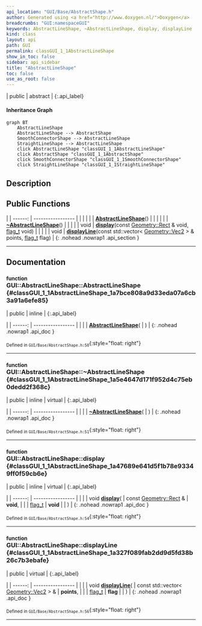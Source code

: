 ```yaml
---
api_location: "GUI/Base/AbstractShape.h"
author: Generated using <a href="http://www.doxygen.nl/">Doxygen</a>
breadcrumbs: "GUI:namespaceGUI"
keywords: AbstractLineShape, ~AbstractLineShape, display, displayLine
kind: class
layout: api
path: GUI
permalink: classGUI_1_1AbstractLineShape
show_in_toc: false
sidebar: api_sidebar
title: "AbstractLineShape"
toc: false
use_as_root: false
---
```


| public | abstract |
{:.api_label}

#### Inheritance Graph

```mermaid
graph BT
	AbstractLineShape
	AbstractLineShape --> AbstractShape
	SmoothConnectorShape --> AbstractLineShape
	StraightLineShape --> AbstractLineShape
	click AbstractLineShape "classGUI_1_1AbstractLineShape"
	click AbstractShape "classGUI_1_1AbstractShape"
	click SmoothConnectorShape "classGUI_1_1SmoothConnectorShape"
	click StraightLineShape "classGUI_1_1StraightLineShape"
```

## Description





## Public Functions

|
| ------: | ----------------- |
|  | |
|  | **[AbstractLineShape](#classGUI_1_1AbstractLineShape_1a7bce808a9d33eda07a6cb3a91a6efe85)**() |
|  | |
|  | **[~AbstractLineShape](#classGUI_1_1AbstractLineShape_1a5e4647d171f952d4c75eb0dedd2f368c)**() |
|  | |
| void | **[display](#classGUI_1_1AbstractLineShape_1a47689e641d5f1b78e93349ff0f59cb6e)**(const [Geometry::Rect](namespaceGeometry#namespaceGeometry_1acedeea2f6bddd99f077df6f73901a875) & void,  [flag_t](classGUI_1_1AbstractShape#classGUI_1_1AbstractShape_1a30ae7217ac48efbb16cf6053706fead5)  void) |
|  | |
| void | **[displayLine](#classGUI_1_1AbstractLineShape_1a327f089fab2dd9d5fd38b26c7b3ebafe)**(const std::vector< [Geometry::Vec2](namespaceGeometry#namespaceGeometry_1aa9c56320691770d4bc53916868f15e6d) > & points,  [flag_t](classGUI_1_1AbstractShape#classGUI_1_1AbstractShape_1a30ae7217ac48efbb16cf6053706fead5)  flag) |
{: .nohead .nowrap1 .api_section }


-------------------------------------------------------------------

## Documentation

### <small>function</small><br/> GUI::AbstractLineShape::AbstractLineShape {#classGUI_1_1AbstractLineShape_1a7bce808a9d33eda07a6cb3a91a6efe85}

| public | inline |
{:.api_label}

|
| ------: | ----------------- |
|  |
|  **[AbstractLineShape](#classGUI_1_1AbstractLineShape_1a7bce808a9d33eda07a6cb3a91a6efe85)**( |  ) |
{: .nohead .nowrap1 .api_doc }





<sub>Defined in `GUI/Base/AbstractShape.h:50`</sub>{:style="float: right"}

-------------------------------------------------------------------

### <small>function</small><br/> GUI::AbstractLineShape::~AbstractLineShape {#classGUI_1_1AbstractLineShape_1a5e4647d171f952d4c75eb0dedd2f368c}

| public | inline | virtual |
{:.api_label}

|
| ------: | ----------------- |
|  |
|  **[~AbstractLineShape](#classGUI_1_1AbstractLineShape_1a5e4647d171f952d4c75eb0dedd2f368c)**( |  ) |
{: .nohead .nowrap1 .api_doc }





<sub>Defined in `GUI/Base/AbstractShape.h:51`</sub>{:style="float: right"}

-------------------------------------------------------------------

### <small>function</small><br/> GUI::AbstractLineShape::display {#classGUI_1_1AbstractLineShape_1a47689e641d5f1b78e93349ff0f59cb6e}

| public | inline | virtual |
{:.api_label}

|
| ------: | ----------------- |
|  |
| void **[display](#classGUI_1_1AbstractLineShape_1a47689e641d5f1b78e93349ff0f59cb6e)**( | const [Geometry::Rect](namespaceGeometry#namespaceGeometry_1acedeea2f6bddd99f077df6f73901a875) & | **void**, |
| |  [flag_t](classGUI_1_1AbstractShape#classGUI_1_1AbstractShape_1a30ae7217ac48efbb16cf6053706fead5)  | **void** |
|   ) |
{: .nohead .nowrap1 .api_doc }





<sub>Defined in `GUI/Base/AbstractShape.h:54`</sub>{:style="float: right"}

-------------------------------------------------------------------

### <small>function</small><br/> GUI::AbstractLineShape::displayLine {#classGUI_1_1AbstractLineShape_1a327f089fab2dd9d5fd38b26c7b3ebafe}

| public | virtual |
{:.api_label}

|
| ------: | ----------------- |
|  |
| void **[displayLine](#classGUI_1_1AbstractLineShape_1a327f089fab2dd9d5fd38b26c7b3ebafe)**( | const std::vector< [Geometry::Vec2](namespaceGeometry#namespaceGeometry_1aa9c56320691770d4bc53916868f15e6d) > & | **points**, |
| |  [flag_t](classGUI_1_1AbstractShape#classGUI_1_1AbstractShape_1a30ae7217ac48efbb16cf6053706fead5)  | **flag** |
|   ) |
{: .nohead .nowrap1 .api_doc }





<sub>Defined in `GUI/Base/AbstractShape.h:56`</sub>{:style="float: right"}

-------------------------------------------------------------------

